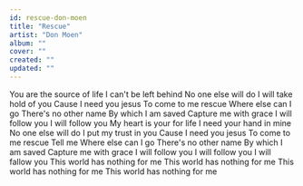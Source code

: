 ```yaml
---
id: rescue-don-moen
title: "Rescue"
artist: "Don Moen"
album: ""
cover: ""
created: ""
updated: ""
---
```


You are the source of life
I can't be left behind
No one else will do
I will take hold of you
Cause I need you jesus
To come to me rescue
Where else can I go
There's no other name
By which I am saved
Capture me with grace
I will follow you
I will follow you
My heart is your for life
I need your hand in mine
No one else will do
I put my trust in you
Cause I need you jesus
To come to me rescue
Tell me Where else can I go
There's no other name
By which I am saved
Capture me with grace
I will follow you
I will follow you
I will fallow you
This world has nothing for me
This world has nothing for me
This world has nothing for me
This world has nothing for me
